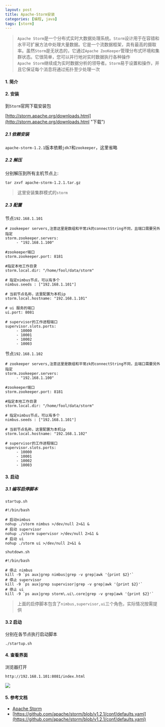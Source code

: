 ```yaml
---
layout: post
title: Apache-Storm安装
categories: [编程, java]
tags: [storm]
---
```



> `Apache Storm`是一个分布式实时大数据处理系统。`Storm`设计用于在容错和水平可扩展方法中处理大量数据。它是一个流数据框架，具有最高的摄取率。虽然`Storm`是无状态的，它通过`Apache ZooKeeper`管理分布式环境和集群状态。它很简单，您可以并行地对实时数据执行各种操作   
> `Apache Storm`继续成为实时数据分析的领导者。`Storm`易于设置和操作，并且它保证每个消息将通过拓扑至少处理一次

#### 1. 简介

#### 2. 安装

到`Storm`官网下载安装包

[http://storm.apache.org/downloads.html](http://storm.apache.org/downloads.html "下载")

##### 2.1 依赖安装

`apache-storm-1.2.1`版本依赖`jdk7`和`zookeeper`，这里省略

##### 2.2 解压

分别解压到所有主机节点上:

```
tar zxvf apache-storm-1.2.1.tar.gz
```

> 这里安装集群模式的`storm`

##### 2.3 配置

节点`192.168.1.101`

```
# zookeeper servers,注意这里是数组和平常zk的connectString不同，且端口需要另外指定
storm.zookeeper.servers:
     - "192.168.1.100"

#zookeeper端口
storm.zookeeper.port: 8181

#指定本地工作目录
storm.local.dir: "/home/fool/data/storm"

# 指定nimbus节点，可以有多个
nimbus.seeds : ["192.168.1.101"]

# 当前节点名称，这里配置为本机ip
storm.local.hostname: "192.168.1.101"

# ui 服务的端口
ui.port: 8081

# supervisor的工作进程端口
supervisor.slots.ports:
     - 10000
     - 10001
     - 10002
     - 10003
```

节点`192.168.1.102`

```
# zookeeper servers,注意这里是数组和平常zk的connectString不同，且端口需要另外指定
storm.zookeeper.servers:
     - "192.168.1.100"

#zookeeper端口
storm.zookeeper.port: 8181

#指定本地工作目录
storm.local.dir: "/home/fool/data/storm"

# 指定nimbus节点，可以有多个
nimbus.seeds : ["192.168.1.101"]

# 当前节点名称，这里配置为本机ip
storm.local.hostname: "192.168.1.102"

# supervisor的工作进程端口
supervisor.slots.ports:
     - 10000
     - 10001
     - 10002
     - 10003
```

#### 3. 启动

##### 3.1 编写启停脚本

`startup.sh`

```
#!/bin/bash

# 启动nimbus
nohup ./storm nimbus >/dev/null 2>&1 &
# 启动 supervisor
nohup ./storm supervisor >/dev/null 2>&1 &
# 启动 ui
nohup ./storm ui >/dev/null 2>&1 &
```

`shutdown.sh`

    #!/bin/bash

    # 停止 nimbus
    kill -9 `ps aux|grep nimbus|grep -v grep|awk '{print $2}'`
    # 停止 supervisor
    kill -9 `ps aux|grep supervisor|grep -v grep|awk '{print $2}'`
    # 停止 ui
    kill -9 `ps aux|grep storm\.ui\.core|grep -v grep|awk '{print $2}'`

> 上面的启停脚本包含了`nimbus,supervisor,ui`三个角色，实际情况按需提供

#### 3.2 启动

分别在各节点执行启动脚本

```
./startup.sh
```

#### 4. 查看界面

浏览器打开

```
http://192.168.1.101:8081/index.html
```

![]({{site.url}}/public/images/2018-04-24-apache-storm-install.png)

#### 5. 参考文档

* [Apache Storm](http://storm.apache.org/releases/1.2.1/index.html)
* [https://github.com/apache/storm/blob/v1.2.1/conf/defaults.yaml](https://github.com/apache/storm/blob/v1.2.1/conf/defaults.yaml)

